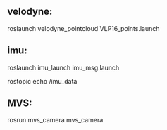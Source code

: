 ## velodyne:
roslaunch velodyne_pointcloud VLP16_points.launch

## imu:
roslaunch imu_launch imu_msg.launch

rostopic echo /imu_data

## MVS:
rosrun mvs_camera mvs_camera

